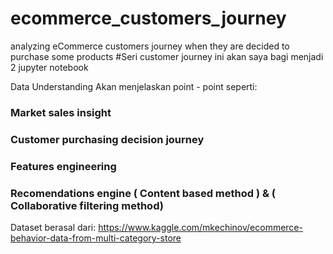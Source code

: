 # ecommerce_customers_journey
analyzing eCommerce customers journey when they are decided to purchase some products
#Seri customer journey ini akan saya bagi menjadi 2 jupyter notebook

Data Understanding Akan menjelaskan point - point seperti:
### Market sales insight
### Customer purchasing decision journey
### Features engineering
### Recomendations engine ( Content based method ) & ( Collaborative filtering method)
Dataset berasal dari: https://www.kaggle.com/mkechinov/ecommerce-behavior-data-from-multi-category-store
